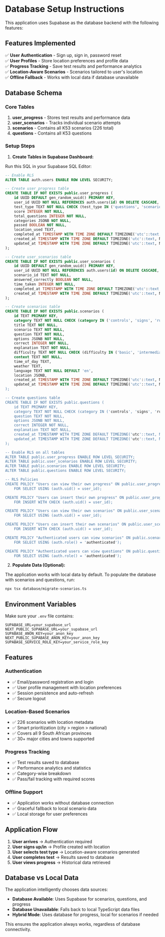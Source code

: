 # Database Setup Instructions

This application uses Supabase as the database backend with the following features:

## Features Implemented

✅ **User Authentication** - Sign up, sign in, password reset  
✅ **User Profiles** - Store location preferences and profile data  
✅ **Progress Tracking** - Save test results and performance analytics  
✅ **Location-Aware Scenarios** - Scenarios tailored to user's location  
✅ **Offline Fallback** - Works with local data if database unavailable  

## Database Schema

### Core Tables

1. **user_progress** - Stores test results and performance data
2. **user_scenarios** - Tracks individual scenario attempts  
3. **scenarios** - Contains all K53 scenarios (226 total)
4. **questions** - Contains all K53 questions

### Setup Steps

1. **Create Tables in Supabase Dashboard:**

Run this SQL in your Supabase SQL Editor:

```sql
-- Enable RLS
ALTER TABLE auth.users ENABLE ROW LEVEL SECURITY;

-- Create user_progress table
CREATE TABLE IF NOT EXISTS public.user_progress (
    id UUID DEFAULT gen_random_uuid() PRIMARY KEY,
    user_id UUID NOT NULL REFERENCES auth.users(id) ON DELETE CASCADE,
    test_type TEXT NOT NULL CHECK (test_type IN ('questions', 'scenarios')),
    score INTEGER NOT NULL,
    total_questions INTEGER NOT NULL,
    categories JSONB NOT NULL,
    passed BOOLEAN NOT NULL,
    location_used TEXT,
    completed_at TIMESTAMP WITH TIME ZONE DEFAULT TIMEZONE('utc'::text, NOW()) NOT NULL,
    created_at TIMESTAMP WITH TIME ZONE DEFAULT TIMEZONE('utc'::text, NOW()) NOT NULL,
    updated_at TIMESTAMP WITH TIME ZONE DEFAULT TIMEZONE('utc'::text, NOW()) NOT NULL
);

-- Create user_scenarios table
CREATE TABLE IF NOT EXISTS public.user_scenarios (
    id UUID DEFAULT gen_random_uuid() PRIMARY KEY,
    user_id UUID NOT NULL REFERENCES auth.users(id) ON DELETE CASCADE,
    scenario_id TEXT NOT NULL,
    answered_correctly BOOLEAN NOT NULL,
    time_taken INTEGER NOT NULL,
    completed_at TIMESTAMP WITH TIME ZONE DEFAULT TIMEZONE('utc'::text, NOW()) NOT NULL,
    created_at TIMESTAMP WITH TIME ZONE DEFAULT TIMEZONE('utc'::text, NOW()) NOT NULL
);

-- Create scenarios table
CREATE TABLE IF NOT EXISTS public.scenarios (
    id TEXT PRIMARY KEY,
    category TEXT NOT NULL CHECK (category IN ('controls', 'signs', 'rules', 'mixed')),
    title TEXT NOT NULL,
    scenario TEXT NOT NULL,
    question TEXT NOT NULL,
    options JSONB NOT NULL,
    correct INTEGER NOT NULL,
    explanation TEXT NOT NULL,
    difficulty TEXT NOT NULL CHECK (difficulty IN ('basic', 'intermediate', 'advanced')),
    context TEXT NOT NULL,
    time_of_day TEXT,
    weather TEXT,
    language TEXT NOT NULL DEFAULT 'en',
    location JSONB,
    created_at TIMESTAMP WITH TIME ZONE DEFAULT TIMEZONE('utc'::text, NOW()) NOT NULL,
    updated_at TIMESTAMP WITH TIME ZONE DEFAULT TIMEZONE('utc'::text, NOW') NOT NULL
);

-- Create questions table
CREATE TABLE IF NOT EXISTS public.questions (
    id TEXT PRIMARY KEY,
    category TEXT NOT NULL CHECK (category IN ('controls', 'signs', 'rules')),
    question TEXT NOT NULL,
    options JSONB NOT NULL,
    correct INTEGER NOT NULL,
    explanation TEXT NOT NULL,
    created_at TIMESTAMP WITH TIME ZONE DEFAULT TIMEZONE('utc'::text, NOW()) NOT NULL,
    updated_at TIMESTAMP WITH TIME ZONE DEFAULT TIMEZONE('utc'::text, NOW()) NOT NULL
);

-- Enable RLS on all tables
ALTER TABLE public.user_progress ENABLE ROW LEVEL SECURITY;
ALTER TABLE public.user_scenarios ENABLE ROW LEVEL SECURITY;
ALTER TABLE public.scenarios ENABLE ROW LEVEL SECURITY;
ALTER TABLE public.questions ENABLE ROW LEVEL SECURITY;

-- RLS Policies
CREATE POLICY "Users can view their own progress" ON public.user_progress
    FOR SELECT USING (auth.uid() = user_id);

CREATE POLICY "Users can insert their own progress" ON public.user_progress
    FOR INSERT WITH CHECK (auth.uid() = user_id);

CREATE POLICY "Users can view their own scenarios" ON public.user_scenarios
    FOR SELECT USING (auth.uid() = user_id);

CREATE POLICY "Users can insert their own scenarios" ON public.user_scenarios
    FOR INSERT WITH CHECK (auth.uid() = user_id);

CREATE POLICY "Authenticated users can view scenarios" ON public.scenarios
    FOR SELECT USING (auth.role() = 'authenticated');

CREATE POLICY "Authenticated users can view questions" ON public.questions
    FOR SELECT USING (auth.role() = 'authenticated');
```

2. **Populate Data (Optional):**

The application works with local data by default. To populate the database with scenarios and questions, run:

```bash
npx tsx database/migrate-scenarios.ts
```

## Environment Variables

Make sure your `.env` file contains:

```
SUPABASE_URL=your_supabase_url
NEXT_PUBLIC_SUPABASE_URL=your_supabase_url
SUPABASE_ANON_KEY=your_anon_key
NEXT_PUBLIC_SUPABASE_ANON_KEY=your_anon_key
SUPABASE_SERVICE_ROLE_KEY=your_service_role_key
```

## Features

### Authentication
- ✅ Email/password registration and login
- ✅ User profile management with location preferences
- ✅ Session persistence and auto-refresh
- ✅ Secure logout

### Location-Based Scenarios
- ✅ 226 scenarios with location metadata
- ✅ Smart prioritization (city > region > national)
- ✅ Covers all 9 South African provinces
- ✅ 30+ major cities and towns supported

### Progress Tracking
- ✅ Test results saved to database
- ✅ Performance analytics and statistics
- ✅ Category-wise breakdown
- ✅ Pass/fail tracking with required scores

### Offline Support
- ✅ Application works without database connection
- ✅ Graceful fallback to local scenario data
- ✅ Local storage for user preferences

## Application Flow

1. **User arrives** → Authentication required
2. **User signs up/in** → Profile created with location
3. **User selects test type** → Location-aware scenarios generated
4. **User completes test** → Results saved to database
5. **User views progress** → Historical data retrieved

## Database vs Local Data

The application intelligently chooses data sources:

- **Database Available**: Uses Supabase for scenarios, questions, and progress
- **Database Unavailable**: Falls back to local TypeScript data files
- **Hybrid Mode**: Uses database for progress, local for scenarios if needed

This ensures the application always works, regardless of database connectivity.
